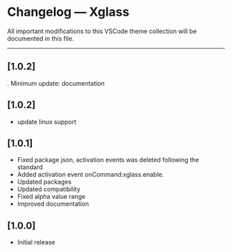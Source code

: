 # Changelog — Xglass

All important modifications to this VSCode theme collection will be documented in this file.

---
## [1.0.2]
. Minimum update: documentation

## [1.0.2]
- update linux support

## [1.0.1]
- Fixed package json, activation events was deleted following the standard
- Added activation event onCommand:xglass.enable.
- Updated packages
- Updated compatibility
- Fixed alpha value range
- Improved documentation


## [1.0.0]
- Initial release
